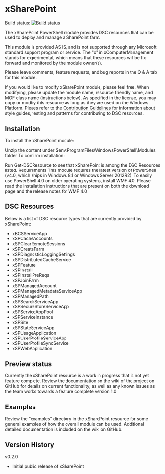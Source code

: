 # xSharePoint

Build status: [![Build status](https://ci.appveyor.com/api/projects/status/j44ikfads195663k/branch/master?svg=true)](https://ci.appveyor.com/project/BrianFarnhill/xsharepoint/branch/master)

The xSharePoint PowerShell module provides DSC resources that can be used to deploy and manage a SharePoint farm. 

This module is provided AS IS, and is not supported through any Microsoft standard support program or service. 
The "x" in xComputerManagement stands for experimental, which means that these resources will be fix forward and monitored by the module owner(s).

Please leave comments, feature requests, and bug reports in the Q & A tab for this module.

If you would like to modify xSharePoint module, please feel free. 
When modifying, please update the module name, resource friendly name, and MOF class name (instructions below). 
As specified in the license, you may copy or modify this resource as long as they are used on the Windows Platform.
Pleaes refer to the [Contribution Guidelines](https://github.com/PowerShell/DscResources/blob/master/CONTRIBUTING.md) for information about style guides, testing and patterns for contributing to DSC resources.

## Installation

To install the xSharePoint module:

Unzip the content under $env:ProgramFiles\WindowsPowerShell\Modules folder To confirm installation:

Run Get-DSCResource to see that xSharePoint is among the DSC Resources listed. Requirements This module requires the latest version of PowerShell (v4.0, which ships in Windows 8.1 or Windows Server 2012R2). 
To easily use PowerShell 4.0 on older operating systems, install WMF 4.0. 
Please read the installation instructions that are present on both the download page and the release notes for WMF 4.0

## DSC Resources

Below is a list of DSC resource types that are currently provided by xSharePoint:

 - xBCSServiceApp
 - xSPCacheAccounts
 - xSPClearRemoteSessions
 - xSPCreateFarm
 - xSPDiagnosticLoggingSettings
 - xSPDistributedCacheService
 - xSPFeature
 - xSPInstall
 - xSPInstallPreReqs
 - xSPJoinFarm
 - xSPManagedAccount
 - xSPManagedMetadataServiceApp
 - xSPManagedPath
 - xSPSearchServiceApp
 - xSPSecureStoreServiceApp
 - xSPServiceAppPool
 - xSPServiceInstance
 - xSPSite
 - xSPStateServiceApp
 - xSPUsageApplication
 - xSPUserProfileServiceApp
 - xSPUserProfileSyncService
 - xSPWebApplication

## Preview status

Currently the xSharePoint resource is a work in progress that is not yet feature complete. 
Review the documentation on the wiki of the project on GitHub for details on current functionality, as well as any known issues as the team works towards a feature complete version 1.0

## Examples

Review the "examples" directory in the xSharePoint resource for some general examples of how the overall module can be used.
Additional detailed documentation is included on the wiki on GitHub. 

## Version History

v0.2.0
 - Initial public release of xSharePoint
 
